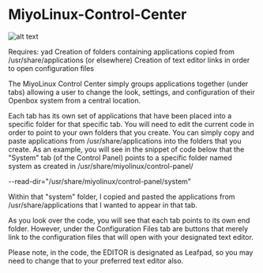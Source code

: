 # MiyoLinux-Control-Center

![alt text](http://miyolinux.weebly.com/uploads/1/3/7/0/13707080/editor/screenshot-from-2018-03-06-17-38-05.png?1520376381)

Requires: 
yad
Creation of folders containing applications copied from /usr/share/applications (or elsewhere)
Creation of text editor links in order to open configuration files

The MiyoLinux Control Center simply groups applications together (under tabs) allowing a user to change the look, settings, and configuration of their Openbox system from a central location.

Each tab has its own set of applications that have been placed into a specific folder for that specific tab. You will need to edit the current code in order to point to your own folders that you create. You can simply copy and paste applications from /usr/share/applications into the folders that you create. As an example, you will see in the snippet of code below that the "System" tab (of the Control Panel) points to a specific folder named system as created in /usr/share/miyolinux/control-panel/

--read-dir="/usr/share/miyolinux/control-panel/system"

Within that "system" folder, I copied and pasted the applications from /usr/share/applications that I wanted to appear in that tab. 

As you look over the code, you will see that each tab points to its own end folder. However, under the Configuration Files tab are buttons that merely link to the configuration files that will open with your designated text editor.

Please note, in the code, the EDITOR is designated as Leafpad, so you may need to change that to your preferred text editor also.

